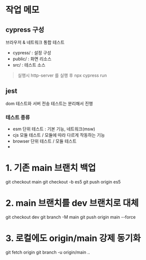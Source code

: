 # 작업 메모

## cypress 구성

브라우저 & 네트워크 통합 테스트

- cypress/ : 설정 구성
- public/ : 화면 리소스
- src/ : 테스트 소스

> 실행시 http-server 를 실행 후 npx cypress run


## jest

dom 테스트와 서버 전송 테스트는 분리해서 진행

### 테스트 종류
- esm 단위 테스트 : 기본 기능, 네트워크(msw)
- cjs 모듈 테스트 / 모듈에 따라 다르게 작동하는 기능
- browser 단위 테스트 / 모듈 테스트
- 


# 1. 기존 main 브랜치 백업
git checkout main
git checkout -b es5
git push origin es5

# 2. main 브랜치를 dev 브랜치로 대체
git checkout dev
git branch -M main
git push origin main --force

# 3. 로컬에도 origin/main 강제 동기화
git fetch origin
git branch -u origin/main ..
